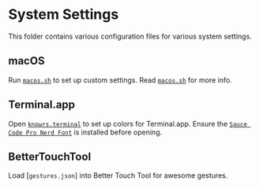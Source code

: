 # System Settings

This folder contains various configuration files for various system settings.

## macOS

Run [`macos.sh`] to set up custom settings. Read [`macos.sh`] for more info.

## Terminal.app

Open [`knpwrs.terminal`] to set up colors for Terminal.app. Ensure the [`Sauce
Code Pro Nerd Font`] is installed before opening.

## BetterTouchTool

Load [`gestures.json`] into Better Touch Tool for awesome gestures.

[`macos.sh`]: ./macos.sh "macOS Settings Script"
[`knpwrs.terminal`]: ./knpwrs.terminal "knpwrs Terminal.app theme"
[`Sauce Code Pro Nerd Font`]: https://github.com/ryanoasis/nerd-fonts/releases/download/v2.1.0/SourceCodePro.zip "Sauce Code Pro Nerd Font"
